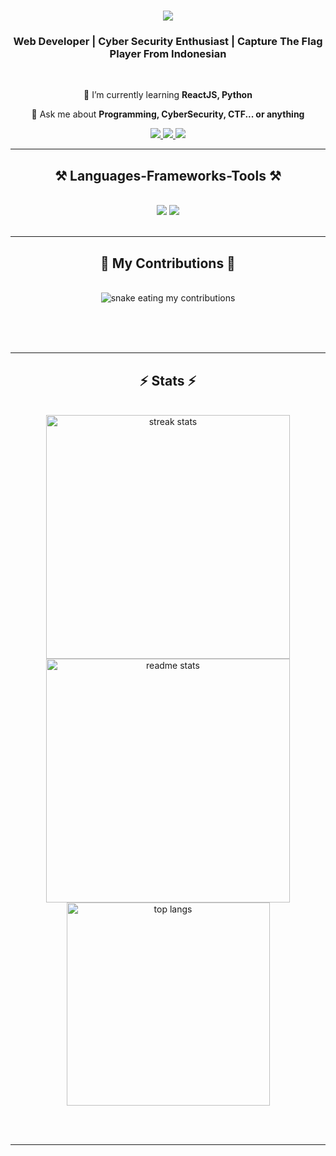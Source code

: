 <h1 align="center">
    <img src="https://readme-typing-svg.herokuapp.com/?font=Righteous&size=35&center=true&vCenter=true&width=500&height=70&duration=4000&lines=Hi+There!+👋;+I'm+Farid+Kusuma!;" />
</h1>

<h3 align="center">Web Developer | Cyber Security Enthusiast | Capture The Flag Player From Indonesian</h3>

<br/>

<div align="center">
 
🌱 I’m currently learning **ReactJS, Python**

💬 Ask me about **Programming, CyberSecurity, CTF... or anything**

 </div>
 
<div align="center"> 
  <a href="mailto:r1dzx4698@gmail.com">
    <img src="https://img.shields.io/badge/Gmail-333333?style=for-the-badge&logo=gmail&logoColor=red" />
  </a>
  <a href="https://github.com/Ridz010">
    <img src="https://img.shields.io/badge/Github-333333?style=for-the-badge&logo=github&logoColor=red" />
  </a>
    <a href="https://www.instagram.com/rdzx6_?igsh=zjjxngnncwmzahrr">
    <img src="https://img.shields.io/badge/Instagram-333333?style=for-the-badge&logo=instagram&logoColor=red" />
  </a>
</div>

 <hr/>
 
<h2 align="center">⚒️ Languages-Frameworks-Tools ⚒️</h2>
<br/>
<div align="center">
    <img src="https://skillicons.dev/icons?i=html,css,javascript,react,vscode,github,figma,tailwind,git" />
    <img src="https://skillicons.dev/icons?i=linux,python,laravel,docker,mysql" /><br>
</div>

<br/>
<hr/>

<div align="center">
  <h2>🐍 My Contributions 🐍</h2>
  <br>
  <img alt="snake eating my contributions" src="https://raw.githubusercontent.com/Ridz010/salesp07/output/github-contribution-grid-snake.svg" />
  
  <br/><br/><br/>
</div>

<hr/>

<h2 align="center">⚡ Stats ⚡</h2>
<br>
<div align=center>
  <img width=390 src="https://github-readme-streak-stats-salesp07.vercel.app/?user=Ridz010&count_private=true&theme=react&border_radius=10" alt="streak stats"/>
  <img width=390 src="https://github-readme-stats-salesp07.vercel.app/api?username=Ridz010&count_private=true&show_icons=true&theme=react&rank_icon=github&border_radius=10" alt="readme stats" />
  <br/>
  <img width=325 align="center" src="https://github-readme-stats-salesp07.vercel.app/api/top-langs/?username=Ridz010&hide=HTML&langs_count=8&layout=compact&theme=react&border_radius=10&size_weight=0.5&count_weight=0.5&exclude_repo=github-readme-stats" alt="top langs" />
</div>

<br/><br/>

<hr/>

